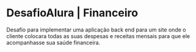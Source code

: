 # DesafioAlura | Financeiro
Desafio para implementar uma aplicação back end para um site onde o cliente colocara todas as suas despesas e receitas mensais para que ele acompanhasse sua saúde financeira.

